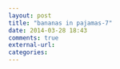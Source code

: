 ```yaml
---
layout: post
title: "bananas in pajamas-7"
date: 2014-03-28 18:43
comments: true
external-url: 
categories: 
---
```

